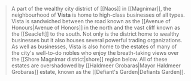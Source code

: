 > A part of the wealthy city district of [[Naos]] in [[Magnimar]], the neighbourhood of **Vista** is home to high-class businesses of all types. Vista is sandwiched between the road known as the [[Avenue of Honours|Avenue of Honors]] in the north and the vast cliff known as the [[Seacleft]] to the south. Not only is the district home to wealthy businesses but it also houses several powerful trading organizations. As well as businesses, Vista is also home to the estates of many of the city's well-to-do nobles who enjoy the breath-taking views over the [[Shore Magnimar district|shore]] region below. All of these estates are overshadowed by [[Haldmeer Grobaras|Mayor Haldmeer Grobaras]] estate, known as the [[Defiant's Garden|Defiants Garden]].








